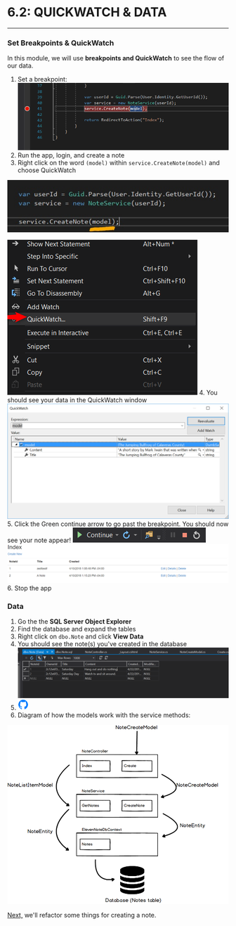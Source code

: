 # 6.2: QUICKWATCH & DATA
---
### Set Breakpoints & QuickWatch
In this module, we will use **breakpoints and QuickWatch** to see the flow of our data.

1. Set a breakpoint:
![Breakpoint](../assets/6.2-A.png)
2. Run the app, login, and create a note
3. Right click on the word `(model)` within `service.CreateNote(model)` and choose QuickWatch

  ![What to right click on](../assets/6.2-B1.png)

  ![QuickWatch in menu](../assets/6.2-B2.png)
4. You should see your data in the QuickWatch window
![QuickWatch](../assets/6.2-C.png)
5. Click the Green continue arrow to go past the breakpoint. You should now see your note appear!
![Continue](../assets/6.2-Continue.PNG)
![NoteShows](../assets/6.2-NoteShows.PNG)
6. Stop the app

### Data
1. Go the the **SQL Server Object Explorer**
2. Find the database and expand the tables
3. Right click on `dbo.Note` and click **View Data**
4. You should see the note(s) you've created in the database
![Database](../assets/6.2-D.png)
5. ![Git](../assets/devicons_github_badge.png)
6. Diagram of how the models work with the service methods:

![Diagram](../assets/6.2-E.png)

[Next,](/7-CreateRefactor/7.0-CreateRefactor.md) we'll refactor some things for creating a note.